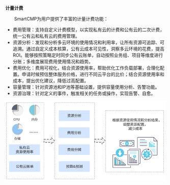 **计量计费**

　　SmartCMP为用户提供了丰富的计量计费功能：

+ 费用管理：支持自定义计费模型，以实现私有云的计费和公有云的二次计费，统一公有云和私有云的费用管理。
+ 资源分析：发现和分析多云环境的使用情况和利用率，让所有资源可追踪、可追溯。通过自定义成本核算，公有云成本可见性，洞察多云环境的花费，提高ROI。能够按照策略定时同步公有云账单，自动按照业务组、项目等维度进行分账；多维度展现费用使用情况和趋势。
+ 费用优化：费用可视化，结合资源使用率，帮助优化工作负载部署，合理化配置。申请时候预估整体服务价格，进行不同云平台的比价；结合资源使用率和成本，提出优化建议，降低过高配置。
+ 容量管理：针对资源池和IP池等基础设置，提供容量使用分析、告警功能。
+ 资源治理：针对定义的事件，触发相关的任务或操作，实现告警、自愈。

![计量计费](../../picture/Admin/计量计费.png)